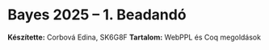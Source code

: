 # Bayes 2025 – 1. Beadandó

**Készítette:** Corbová Edina, SK6G8F
**Tartalom:** WebPPL és Coq megoldások
